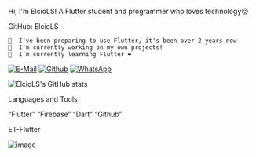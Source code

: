 Hi, 
I'm ElcioLS!
A Flutter student and programmer who loves technology😜

GitHub: ElcioLS

    🗿  I've been preparing to use Flutter, it's been over 2 years now                                      
    🔭  I’m currently working on my own projects!
    🌱  I’m currently learning Flutter ❤️

[![E-Mail](https://img.shields.io/badge/Gmail-D14836?style=for-the-badge&logo=gmail&logoColor=white)](etflutter@gmail.com) [![Github](	https://img.shields.io/badge/GitHub-100000?style=for-the-badge&logo=github&logoColor=white)](etflutter@gmail.com) 
[![WhatsApp](https://img.shields.io/badge/WhatsApp-25D366?style=for-the-badge&logo=whatsapp&logoColor=white)](https://wa.me/5511914327845)

![ElcioLS's GitHub stats](https://github-readme-stats.vercel.app/api?username=ElcioLS&show_icons=true&theme=radical)

Languages and Tools

“Flutter” “Firebase” “Dart” “Github”

ET-Flutter


![image](https://user-images.githubusercontent.com/89614792/184272539-ff206fb0-7f25-47ef-a6c9-fe5ecef3eaee.png)
